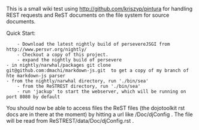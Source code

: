 This is a small wiki test using http://github.com/kriszyp/pintura for handling REST requests and ReST documents on the file system for source documents.

Quick Start:

        - Download the latest nightly build of persevereJSGI from http://www.persvr.org/nightly/
        - Checkout a copy of this project.
        - expand the nightly build of persevere
	- in nightly/narwhal/packages git clone git@github.com:dmachi/markdown-js.git  to get a copy of my branch of hte markdown-js parser
	- from the nightly/narwhal directory, run './bin/sea'
        - from the ReSTREST directory, run './bin/sea' 
        - run 'jackup' to start the webserver, which will be running on port 8080 by default

You should now be able to access files the ReST files (the dojotoolkit rst docs are in there at the moment) by hitting a url like /Doc/djConfig .  The file will be read from ReSTREST/data/Doc/djConfig.rst .



